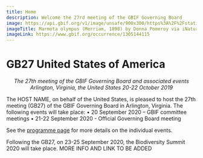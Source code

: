 ```yaml
---
title: Home
description: Welcome the 27rd meeting of the GBIF Governing Board 
image: https://api.gbif.org/v1/image/unsafe/900x300/https%3A%2F%2Fstatic.inaturalist.org%2Fphotos%2F4598478%2Foriginal.jpeg%3F1471528024
imageTitle: Marmota olympus (Merriam, 1898) by Donna Pomeroy via iNaturalist
imageLink: https://www.gbif.org/occurrence/1305144115
---
```


# GB27 United States of America 

_<p align="center">The 27th meeting of the GBIF Governing Board and associated events
  Arlington, Virginia, the United States
  20-22 October 2019_</p>
  
The HOST NAME, on behalf of the United States, is pleased to host the 27th meeting (GB27) of the GBIF Governing Board in Arlington, Virginia. 
The following events will take place:
•	20 September 2020 – GBIF committee meetings
•	21-22 September 2020 - Official Governing Board meeting


See the [programme page](https://gb27.gbif.org/en/programme/) for more details on the individual events. 

Following the GB27, on 23-25 September 2020, the Biodiversity Summit 2020 will take place. MORE INFO AND LINK TO BE ADDED
